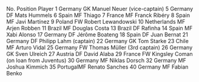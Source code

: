 No.		Position	Player
1	Germany	GK	Manuel Neuer (vice-captain)
5	Germany	DF	Mats Hummels
6	Spain	MF	Thiago
7	France	MF	Franck Ribéry
8	Spain	MF	Javi Martínez
9	Poland	FW	Robert Lewandowski
10	Netherlands	MF	Arjen Robben
11	Brazil	MF	Douglas Costa
13	Brazil	DF	Rafinha
14	Spain	MF	Xabi Alonso
17	Germany	DF	Jérôme Boateng
18	Spain	DF	Juan Bernat
21	Germany	DF	Philipp Lahm (captain)
22	Germany	GK	Tom Starke
23	Chile	MF	Arturo Vidal
25	Germany	FW	Thomas Müller (3rd captain)
26	Germany	GK	Sven Ulreich
27	Austria	DF	David Alaba
29	France	FW	Kingsley Coman (on loan from Juventus)
30	Germany	MF	Niklas Dorsch
32	Germany	MF	Joshua Kimmich
35	PortugalMF	Renato Sanches
40	Germany	MF	Fabian Benko